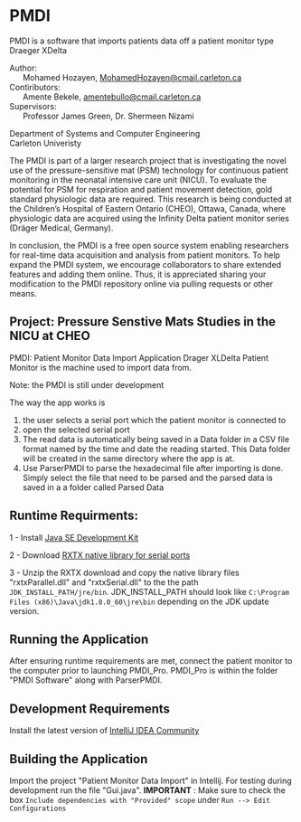 # PMDI
PMDI is a software that imports patients data off a patient monitor type Draeger XDelta

Author: 
<br />
&nbsp;&nbsp;&nbsp;&nbsp;&nbsp;&nbsp;Mohamed Hozayen, MohamedHozayen@cmail.carleton.ca
<br />
Contiributors:
<br />
&nbsp;&nbsp;&nbsp;&nbsp;&nbsp;&nbsp;Amente Bekele, amentebullo@cmail.carleton.ca
<br />
Supervisors: 
<br />
&nbsp;&nbsp;&nbsp;&nbsp;&nbsp;&nbsp;Professor James Green, Dr. Shermeen Nizami
<br />

Department of Systems and Computer Engineering 
<br />
Carleton Univeristy
<br />
	
The PMDI is part of a larger research project that is investigating the novel use of the pressure-sensitive mat (PSM) technology for continuous patient monitoring in the neonatal intensive care unit (NICU). To evaluate the potential for PSM for respiration and patient movement detection, gold standard physiologic data are required. This research is being conducted at the Children’s Hospital of Eastern Ontario (CHEO), Ottawa, Canada, where physiologic data are acquired using the Infinity Delta patient monitor series (Dräger Medical, Germany).

In conclusion, the PMDI is a free open source system enabling researchers for real-time data acquisition and analysis from patient monitors. To help expand the PMDI system, we encourage collaborators to share extended features and adding them online. Thus, it is appreciated sharing your modification to the PMDI repository online via pulling requests or other means.

Project: Pressure Senstive Mats Studies in the NICU at CHEO
-----------------------------------------------------------------------------------------------------------------

PMDI: Patient Monitor Data Import Application
Drager XLDelta Patient Monitor is the machine used to import data from. 

Note: the PMDI is still under development 

The way the app works is 
1. the user selects a serial port which the patient monitor is connected to
2. open the selected serial port
3. The read data is automatically being saved in a Data folder in a CSV file format named by the time 
and date the reading started. This Data folder will be created in the same directory where the app is at.
4. Use ParserPMDI to parse the hexadecimal file after importing is done. Simply select the file that need to be
parsed and the parsed data is saved in a a folder called Parsed Data


## Runtime Requirments: 

1 - Install [Java SE Development Kit](http://www.oracle.com/technetwork/java/javase/downloads/jdk8-downloads-2133151.html)
	
2 - Download [RXTX native library for serial ports](http://rxtx.qbang.org/wiki/index.php/Download) 

3 - Unzip the RXTX download and copy the native library files "rxtxParallel.dll" and "rxtxSerial.dll" to the the path `JDK_INSTALL_PATH/jre/bin`. JDK_INSTALL_PATH should look like `C:\Program Files (x86)\Java\jdk1.8.0_60\jre\bin` depending on the JDK update version.

## Running the Application

After ensuring runtime requirements are met, connect the patient monitor to the computer prior to launching PMDI_Pro. PMDI_Pro is within the folder "PMDI Software" along with ParserPMDI.

## Development Requirements

Install the latest version of [IntelliJ IDEA Community](https://www.jetbrains.com/idea/download/#section=windows) 

## Building the Application

Import the project "Patient Monitor Data Import" in Intellij. For testing during development run the file "Gui.java". **IMPORTANT** : Make sure to check the box `Include dependencies with "Provided" scope` under `Run --> Edit Configurations`
